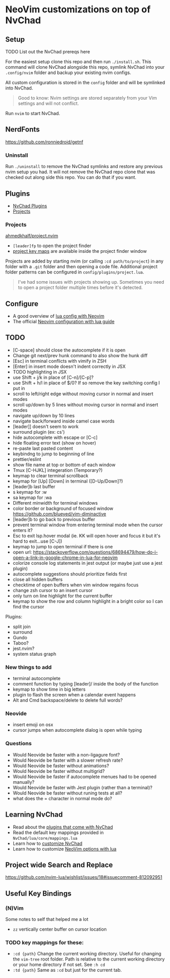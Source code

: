 # NeoVim customizations on top of NvChad

## Setup

TODO List out the NvChad prereqs here

For the easiest setup clone this repo and then run `./install.sh`. This command will clone NvChad alongside
this repo, symlink NvChad into your `.config/nvim` folder and backup your existing nvim configs.

All custom configuration is stored in the `config` folder and will be symlinked into NvChad.

> Good to know: Nvim settings are stored separately from your Vim settings and
> will not conflict.

Run `nvim` to start NvChad.

## NerdFonts
https://github.com/ronniedroid/getnf

### Uninstall

Run `./uninstall` to remove the NvChad symlinks and restore any previous nvim setup you had. It will not
remove the NvChad repo clone that was checked out along side this repo. You can do that if you want.

## Plugins

- [NvChad Plugins](https://nvchad.com/features)
- [Projects](#projects)

### Projects

[ahmedkhalf/project.nvim](https://github.com/ahmedkhalf/project.nvim)

- `[leader]fp` to open the project finder
- [project key maps](https://github.com/ahmedkhalf/project.nvim#telescope-mappings)
  are available inside the project finder window

Projects are added by starting nvim (or calling `:cd path/to/project`) in any
folder with a `.git` folder and then opening a code file. Additional project
folder patterns can be configured in `config/plugins/project.lua`.

> I've had some issues with projects showing up. Sometimes you need to open a
> project folder multiple times before it's detected.

## Configure

- A good overview of [lua config with Neovim](https://vonheikemen.github.io/devlog/tools/configuring-neovim-using-lua/)
- The official [Neovim configuration with lua guide](https://neovim.io/doc/user/lua-guide.html#lua-guide)

## TODO

- [C-space] should close the autocomplete if it is open
- Change git next/prev hunk command to also show the hunk diff
- [Esc] in terminal conflicts with vimify in ZSH
- [Enter] in insert mode doesn't indent correctly in JSX
- TODO highlighting in JSX
- use Shift + j/k in place of [C-n]/[C-p]?
- use Shift + h/l in place of $/0? If so remove the key switching config I put
in
- scroll to left/right edge without moving cursor in normal and insert modes
- scroll up/down by 5 lines without moving cursor in normal and insert modes
- navigate up/down by 10 lines
- navigate back/forward inside camel case words
- [leader]] doesn't seem to work
- surround plugin (ex: cs')
- hide autocomplete with escape or [C-c]
- hide floating error text (show on hover)
- re-paste last pasted content
- keybindng to jump to beginning of line
- prettier/eslint 
- show file name at top or bottom of each window
- Tmux [C-HJKL] integeration (Temporary?)
- keymap to clear terminal scrollback
- keymap for [Up] [Down] in terminal ([D-Up/Down]?)
- [leader]b last buffer
- s keymap for :w
- sa keymap for :wa
- Different minwidth for terminal windows
- color border or background of focused window
  https://github.com/blueyed/vim-diminactive
- [leader]b to go back to previous buffer
- prevent terminal window from entering terminal mode when the cursor enters it?
- Esc to exit lsp.hover modal (ie. KK will open hover and focus it but it's hard
to exit...use [C-J])
- keymap to jump to open terminal if there is one
- open url:
https://stackoverflow.com/questions/68694479/how-do-i-open-a-link-in-google-chrome-in-lua-for-neovim
- colorize console log statements in jest output (or maybe just use a jest
plugin)
- autocomplete suggestions should prioritize fields first
- close all hidden buffers
- checktime of open buffers when vim window regains focus
- change zsh cursor to an insert cursor
- only turn on line highlight for the current buffer
- keymap to show the row and column highlight in a bright color so I can find
the cursor

Plugins:
- split join
- surround
- Gundo
- Taboo?
- jest.nvim?
- system status graph

### New things to add

- terminal autocomplete
- comment function by typing [leader]/ inside the body of the function
- keymap to show time in big letters
- plugin to flash the screen when a calendar event happens
- Alt and Cmd backspace/delete to delete full words?

### Neovide

- insert emoji on osx
- cursor jumps when autocomplete dialog is open while typing

### Questions

- Would Neovide be faster with a non-ligagure font?
- Would Neovide be faster with a slower refresh rate?
- Would Neovide be faster without animations?
- Would Neovide be faster without multigrid?
- Would Neovide be faster if autocomplete menues had to be opened manually?
- Would Neovide be faster with Jest plugin (rather than a terminal)?
- Would Neovide be faster without runing tests at all?
- what does the = character in normal mode do?

## Learning NvChad

- Read about the [plugins that come with NvChad](https://github.com/NvChad/NvChad)
- Read the default key mappings provided in `NvChad/lua/core/mappings.lua`
- Learn how to [customize NvChad](https://nvchad.com/config/Walkthrough)
- Learn how to customize [NeoVim options with lua](https://vonheikemen.github.io/devlog/tools/configuring-neovim-using-lua/)

## Project wide Search and Replace

https://github.com/nvim-lua/wishlist/issues/18#issuecomment-812092951

## Useful Key Bindings

### (N)Vim

Some notes to self that helped me a lot

- `zz` vertically center buffer on cursor location

### TODO key mappings for these:
- `:cd {path}` Change the current working directory. Useful for changing the `vim-tree`
root folder. Path is relative to the current working directory or your home directory if not set. See `:h cd`
- `:td {path}` Same as `:cd` but just for the current tab.
